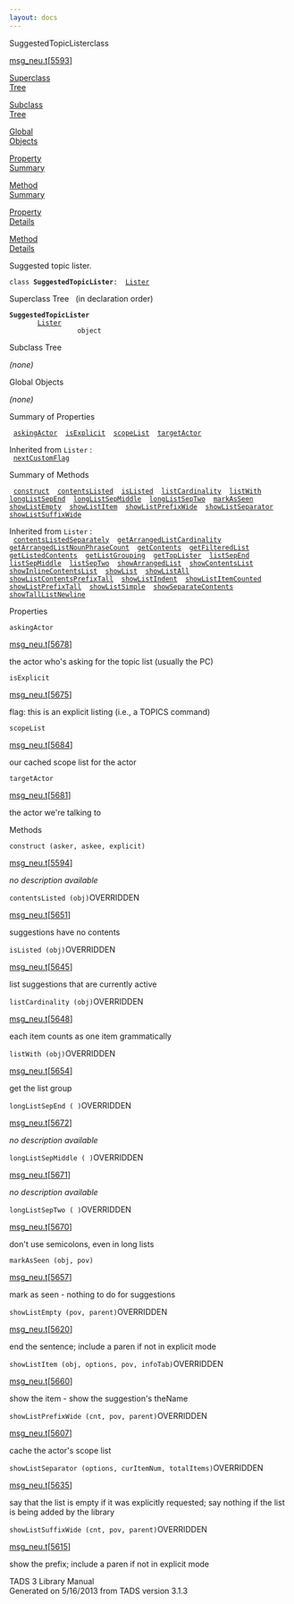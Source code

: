 ```yaml
---
layout: docs
---
```

<span class="title">SuggestedTopicLister</span><span class="type">class</span>

[msg_neu.t](../file/msg_neu.t.html)\[[5593](../source/msg_neu.t.html#5593)\]

[Superclass  
Tree](#_SuperClassTree_)

[Subclass  
Tree](#_SubClassTree_)

[Global  
Objects](#_ObjectSummary_)

[Property  
Summary](#_PropSummary_)

[Method  
Summary](#_MethodSummary_)

[Property  
Details](#_Properties_)

[Method  
Details](#_Methods_)

<div class="fdesc">

Suggested topic lister.

`class `**`SuggestedTopicLister`**` :   `[`Lister`](../object/Lister.html)

</div>

<span id="_SuperClassTree_"></span>

<div class="mjhd">

<span class="hdln">Superclass Tree</span>   (in declaration order)

</div>

**`SuggestedTopicLister`**  
`         `[`Lister`](../object/Lister.html)  
`                 object`  
<span id="_SubClassTree_"></span>

<div class="mjhd">

<span class="hdln">Subclass Tree</span>  

</div>

*(none)* <span id="_ObjectSummary_"></span>

<div class="mjhd">

<span class="hdln">Global Objects</span>  

</div>

*(none)* <span id="_PropSummary_"></span>

<div class="mjhd">

<span class="hdln">Summary of Properties</span>  

</div>

` `[`askingActor`](#askingActor)`  `[`isExplicit`](#isExplicit)`  `[`scopeList`](#scopeList)`  `[`targetActor`](#targetActor)`  `

Inherited from `Lister` :  
` `[`nextCustomFlag`](../object/Lister.html#nextCustomFlag)`  `

<span id="_MethodSummary_"></span>

<div class="mjhd">

<span class="hdln">Summary of Methods</span>  

</div>

` `[`construct`](#construct)`  `[`contentsListed`](#contentsListed)`  `[`isListed`](#isListed)`  `[`listCardinality`](#listCardinality)`  `[`listWith`](#listWith)`  `[`longListSepEnd`](#longListSepEnd)`  `[`longListSepMiddle`](#longListSepMiddle)`  `[`longListSepTwo`](#longListSepTwo)`  `[`markAsSeen`](#markAsSeen)`  `[`showListEmpty`](#showListEmpty)`  `[`showListItem`](#showListItem)`  `[`showListPrefixWide`](#showListPrefixWide)`  `[`showListSeparator`](#showListSeparator)`  `[`showListSuffixWide`](#showListSuffixWide)`  `

Inherited from `Lister` :  
` `[`contentsListedSeparately`](../object/Lister.html#contentsListedSeparately)`  `[`getArrangedListCardinality`](../object/Lister.html#getArrangedListCardinality)`  `[`getArrangedListNounPhraseCount`](../object/Lister.html#getArrangedListNounPhraseCount)`  `[`getContents`](../object/Lister.html#getContents)`  `[`getFilteredList`](../object/Lister.html#getFilteredList)`  `[`getListedContents`](../object/Lister.html#getListedContents)`  `[`getListGrouping`](../object/Lister.html#getListGrouping)`  `[`getTopLister`](../object/Lister.html#getTopLister)`  `[`listSepEnd`](../object/Lister.html#listSepEnd)`  `[`listSepMiddle`](../object/Lister.html#listSepMiddle)`  `[`listSepTwo`](../object/Lister.html#listSepTwo)`  `[`showArrangedList`](../object/Lister.html#showArrangedList)`  `[`showContentsList`](../object/Lister.html#showContentsList)`  `[`showInlineContentsList`](../object/Lister.html#showInlineContentsList)`  `[`showList`](../object/Lister.html#showList)`  `[`showListAll`](../object/Lister.html#showListAll)`  `[`showListContentsPrefixTall`](../object/Lister.html#showListContentsPrefixTall)`  `[`showListIndent`](../object/Lister.html#showListIndent)`  `[`showListItemCounted`](../object/Lister.html#showListItemCounted)`  `[`showListPrefixTall`](../object/Lister.html#showListPrefixTall)`  `[`showListSimple`](../object/Lister.html#showListSimple)`  `[`showSeparateContents`](../object/Lister.html#showSeparateContents)`  `[`showTallListNewline`](../object/Lister.html#showTallListNewline)`  `

<span id="_Properties_"></span>

<div class="mjhd">

<span class="hdln">Properties</span>  

</div>

<span id="askingActor"></span>

`askingActor`

[msg_neu.t](../file/msg_neu.t.html)\[[5678](../source/msg_neu.t.html#5678)\]

<div class="desc">

the actor who's asking for the topic list (usually the PC)

</div>

<span id="isExplicit"></span>

`isExplicit`

[msg_neu.t](../file/msg_neu.t.html)\[[5675](../source/msg_neu.t.html#5675)\]

<div class="desc">

flag: this is an explicit listing (i.e., a TOPICS command)

</div>

<span id="scopeList"></span>

`scopeList`

[msg_neu.t](../file/msg_neu.t.html)\[[5684](../source/msg_neu.t.html#5684)\]

<div class="desc">

our cached scope list for the actor

</div>

<span id="targetActor"></span>

`targetActor`

[msg_neu.t](../file/msg_neu.t.html)\[[5681](../source/msg_neu.t.html#5681)\]

<div class="desc">

the actor we're talking to

</div>

<span id="_Methods_"></span>

<div class="mjhd">

<span class="hdln">Methods</span>  

</div>

<span id="construct"></span>

`construct (asker, askee, explicit)`

[msg_neu.t](../file/msg_neu.t.html)\[[5594](../source/msg_neu.t.html#5594)\]

<div class="desc">

*no description available*

</div>

<span id="contentsListed"></span>

`contentsListed (obj)`<span class="rem">OVERRIDDEN</span>

[msg_neu.t](../file/msg_neu.t.html)\[[5651](../source/msg_neu.t.html#5651)\]

<div class="desc">

suggestions have no contents

</div>

<span id="isListed"></span>

`isListed (obj)`<span class="rem">OVERRIDDEN</span>

[msg_neu.t](../file/msg_neu.t.html)\[[5645](../source/msg_neu.t.html#5645)\]

<div class="desc">

list suggestions that are currently active

</div>

<span id="listCardinality"></span>

`listCardinality (obj)`<span class="rem">OVERRIDDEN</span>

[msg_neu.t](../file/msg_neu.t.html)\[[5648](../source/msg_neu.t.html#5648)\]

<div class="desc">

each item counts as one item grammatically

</div>

<span id="listWith"></span>

`listWith (obj)`<span class="rem">OVERRIDDEN</span>

[msg_neu.t](../file/msg_neu.t.html)\[[5654](../source/msg_neu.t.html#5654)\]

<div class="desc">

get the list group

</div>

<span id="longListSepEnd"></span>

`longListSepEnd ( )`<span class="rem">OVERRIDDEN</span>

[msg_neu.t](../file/msg_neu.t.html)\[[5672](../source/msg_neu.t.html#5672)\]

<div class="desc">

*no description available*

</div>

<span id="longListSepMiddle"></span>

`longListSepMiddle ( )`<span class="rem">OVERRIDDEN</span>

[msg_neu.t](../file/msg_neu.t.html)\[[5671](../source/msg_neu.t.html#5671)\]

<div class="desc">

*no description available*

</div>

<span id="longListSepTwo"></span>

`longListSepTwo ( )`<span class="rem">OVERRIDDEN</span>

[msg_neu.t](../file/msg_neu.t.html)\[[5670](../source/msg_neu.t.html#5670)\]

<div class="desc">

don't use semicolons, even in long lists

</div>

<span id="markAsSeen"></span>

`markAsSeen (obj, pov)`

[msg_neu.t](../file/msg_neu.t.html)\[[5657](../source/msg_neu.t.html#5657)\]

<div class="desc">

mark as seen - nothing to do for suggestions

</div>

<span id="showListEmpty"></span>

`showListEmpty (pov, parent)`<span class="rem">OVERRIDDEN</span>

[msg_neu.t](../file/msg_neu.t.html)\[[5620](../source/msg_neu.t.html#5620)\]

<div class="desc">

end the sentence; include a paren if not in explicit mode

</div>

<span id="showListItem"></span>

`showListItem (obj, options, pov, infoTab)`<span class="rem">OVERRIDDEN</span>

[msg_neu.t](../file/msg_neu.t.html)\[[5660](../source/msg_neu.t.html#5660)\]

<div class="desc">

show the item - show the suggestion's theName

</div>

<span id="showListPrefixWide"></span>

`showListPrefixWide (cnt, pov, parent)`<span class="rem">OVERRIDDEN</span>

[msg_neu.t](../file/msg_neu.t.html)\[[5607](../source/msg_neu.t.html#5607)\]

<div class="desc">

cache the actor's scope list

</div>

<span id="showListSeparator"></span>

`showListSeparator (options, curItemNum, totalItems)`<span class="rem">OVERRIDDEN</span>

[msg_neu.t](../file/msg_neu.t.html)\[[5635](../source/msg_neu.t.html#5635)\]

<div class="desc">

say that the list is empty if it was explicitly requested; say nothing
if the list is being added by the library

</div>

<span id="showListSuffixWide"></span>

`showListSuffixWide (cnt, pov, parent)`<span class="rem">OVERRIDDEN</span>

[msg_neu.t](../file/msg_neu.t.html)\[[5615](../source/msg_neu.t.html#5615)\]

<div class="desc">

show the prefix; include a paren if not in explicit mode

</div>

<div class="ftr">

TADS 3 Library Manual  
Generated on 5/16/2013 from TADS version 3.1.3

</div>
